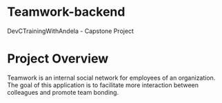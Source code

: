 # Teamwork-backend
DevCTrainingWithAndela - Capstone Project

# Project Overview
Teamwork is an internal social network for employees of an organization. The goal of this
application is to facilitate more interaction between colleagues and promote team bonding.
